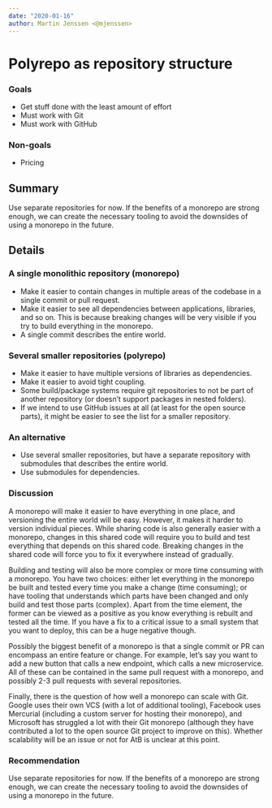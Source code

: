 ```yaml
---
date: "2020-01-16"
author: Martin Jenssen <@mjenssen>
---
```


# Polyrepo as repository structure

### Goals

- Get stuff done with the least amount of effort
- Must work with Git
- Must work with GitHub

### Non-goals

- Pricing

## Summary

Use separate repositories for now. If the benefits of a monorepo are strong
enough, we can create the necessary tooling to avoid the downsides of using a
monorepo in the future.

## Details

### A single monolithic repository (monorepo)

- Make it easier to contain changes in multiple areas of the codebase in a
  single commit or pull request.
- Make it easier to see all dependencies between applications, libraries, and so
  on. This is because breaking changes will be very visible if you try to build
  everything in the monorepo.
- A single commit describes the entire world.

### Several smaller repositories (polyrepo)

- Make it easier to have multiple versions of libraries as dependencies.
- Make it easier to avoid tight coupling.
- Some build/package systems require git repositories to not be part of another
  repository (or doesn’t support packages in nested folders).
- If we intend to use GitHub issues at all (at least for the open source parts),
  it might be easier to see the list for a smaller repository.

### An alternative

- Use several smaller repositories, but have a separate repository with
  submodules that describes the entire world.
- Use submodules for dependencies.

### Discussion

A monorepo will make it easier to have everything in one place, and versioning
the entire world will be easy. However, it makes it harder to version individual
pieces. While sharing code is also generally easier with a monorepo, changes in
this shared code will require you to build and test everything that depends on
this shared code. Breaking changes in the shared code will force you to fix it
everywhere instead of gradually.

Building and testing will also be more complex or more time consuming with a
monorepo. You have two choices: either let everything in the monorepo be built
and tested every time you make a change (time consuming); or have tooling that
understands which parts have been changed and only build and test those parts
(complex). Apart from the time element, the former can be viewed as a positive
as you know everything is rebuilt and tested all the time. If you have a fix to
a critical issue to a small system that you want to deploy, this can be a huge
negative though.

Possibly the biggest benefit of a monorepo is that a single commit or PR can
encompass an entire feature or change. For example, let’s say you want to add a
new button that calls a new endpoint, which calls a new microservice. All of
these can be contained in the same pull request with a monorepo, and possibly
2-3 pull requests with several repositories.

Finally, there is the question of how well a monorepo can scale with Git. Google
uses their own VCS (with a lot of additional tooling), Facebook uses Mercurial
(including a custom server for hosting their monorepo), and Microsoft has
struggled a lot with their Git monorepo (although they have contributed a lot to
the open source Git project to improve on this). Whether scalability will be an
issue or not for AtB is unclear at this point.

### Recommendation

Use separate repositories for now. If the benefits of a monorepo are strong
enough, we can create the necessary tooling to avoid the downsides of using a
monorepo in the future.
